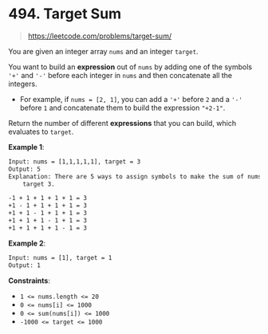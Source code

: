 # 494. Target Sum

> <https://leetcode.com/problems/target-sum/>

You are given an integer array `nums` and an integer `target`.

You want to build an **expression** out of `nums` by adding one of the symbols
`'+'` and `'-'` before each integer in `nums` and then concatenate all the
integers.

- For example, if `nums = [2, 1]`, you can add a `'+'` before `2` and a `'-'`
  before `1` and concatenate them to build the expression `"+2-1"`.

Return the number of different **expressions** that you can build, which
evaluates to `target`.

**Example 1**:

```txt
Input: nums = [1,1,1,1,1], target = 3
Output: 5
Explanation: There are 5 ways to assign symbols to make the sum of nums be
    target 3.

-1 + 1 + 1 + 1 + 1 = 3
+1 - 1 + 1 + 1 + 1 = 3
+1 + 1 - 1 + 1 + 1 = 3
+1 + 1 + 1 - 1 + 1 = 3
+1 + 1 + 1 + 1 - 1 = 3
```

**Example 2**:

```txt
Input: nums = [1], target = 1
Output: 1
```

**Constraints**:

- `1 <= nums.length <= 20`
- `0 <= nums[i] <= 1000`
- `0 <= sum(nums[i]) <= 1000`
- `-1000 <= target <= 1000`
